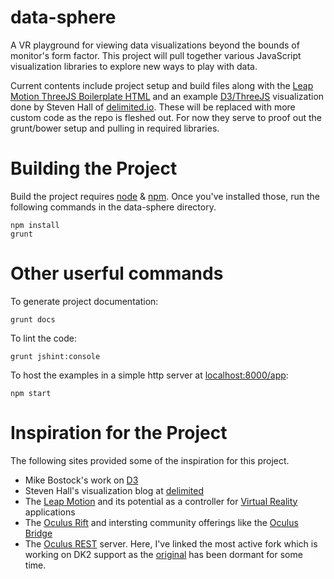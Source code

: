 data-sphere
===========

A VR playground for viewing data visualizations beyond the bounds of monitor's form factor.  This project will pull together various JavaScript visualization libraries to explore new ways to play with data.

Current contents include project setup and build files along with the [Leap Motion ThreeJS Boilerplate HTML][leap-boilerplate] and an example [D3/ThreeJS][d3-threejs] visualization done by Steven Hall of [delimited.io][delimited].  These will be replaced with more custom code as the repo is fleshed out.  For now they serve to proof out the grunt/bower setup and pulling in required libraries.

# Building the Project

Build the project requires [node][node] & [npm][npm].  Once you've installed those, run the following commands in the data-sphere directory.

    npm install
    grunt

# Other userful commands

To generate project documentation:

    grunt docs
    
To lint the code:

    grunt jshint:console

To host the examples in a simple http server at [localhost:8000/app][localhost]:

    npm start

# Inspiration for the Project

The following sites provided some of the inspiration for this project.
* Mike Bostock's work on [D3][d3]
* Steven Hall's visualization blog at [delimited][delimited]
* The [Leap Motion][leap] and its potential as a controller for [Virtual Reality][leap-vr] applications
* The [Oculus Rift][oculus] and intersting community offerings like the [Oculus Bridge][oculus-bridge]
* The [Oculus REST][oculus-rest] server.  Here, I've linked the most active fork which is working on DK2 support as the [original][oculus-rest-original] has been dormant for some time.
  
[node]: http://nodejs.org/
[npm]: https://www.npmjs.org/
[d3]: http://d3js.org/
[d3-threejs]: http://www.delimited.io/blog/2014/3/14/d3js-threejs-and-css-3d-transforms
[leap]: https://www.leapmotion.com/
[leap-boilerplate]: https://developer.leapmotion.com/gallery/boilerplate-for-three-js-and-leapjs
[leap-vr]: https://www.leapmotion.com/product/vr
[threejs]: http://threejs.org/
[delimited]: http://www.delimited.io/
[threejs]: http://threejs.org/
[oculus]: http://www.oculus.com/
[oculus-bridge]: https://github.com/Instrument/oculus-bridge
[oculus-rest]: https://github.com/msfeldstein/oculus-rest
[oculus-rest-original]: https://github.com/possan/oculus-rest
[localhost]: http://localhost:8000/app

